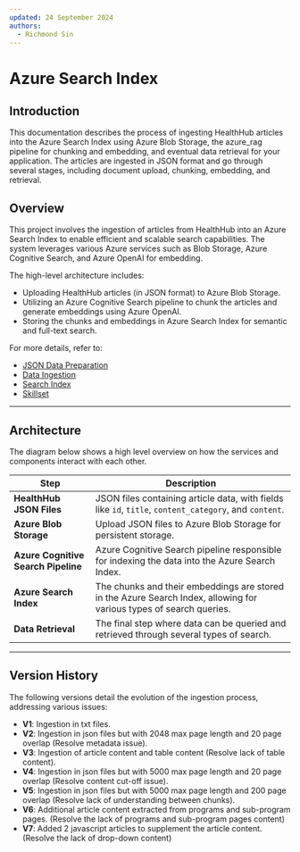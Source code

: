 ```yaml
---
updated: 24 September 2024
authors:
  - Richmond Sin
---
```


# Azure Search Index

## Introduction

This documentation describes the process of ingesting HealthHub articles into the Azure Search Index using Azure Blob Storage, the azure_rag pipeline for chunking and embedding, and eventual data retrieval for your application. The articles are ingested in JSON format and go through several stages, including document upload, chunking, embedding, and retrieval.

## Overview

This project involves the ingestion of articles from HealthHub into an Azure Search Index to enable efficient and scalable search capabilities. The system leverages various Azure services such as Blob Storage, Azure Cognitive Search, and Azure OpenAI for embedding.

The high-level architecture includes:

- Uploading HealthHub articles (in JSON format) to Azure Blob Storage.
- Utilizing an Azure Cognitive Search pipeline to chunk the articles and generate embeddings using Azure OpenAI.
- Storing the chunks and embeddings in Azure Search Index for semantic and full-text search.

For more details, refer to:

- [JSON Data Preparation](https://synapxe-dna.github.io/technical-docs/projects/genai/health-hub/data-pipeline/azure_rag/)
- [Data Ingestion](https://synapxe-dna.github.io/technical-docs/projects/genai/conversational-assistant/services/search_index/data_ingestion/)
- [Search Index](https://synapxe-dna.github.io/technical-docs/projects/genai/conversational-assistant/services/search_index/search_index/)
- [Skillset](https://synapxe-dna.github.io/technical-docs/projects/genai/conversational-assistant/services/search_index/skillset/)

---

## Architecture

The diagram below shows a high level overview on how the services and components interact with each other.

| Step                                | Description                                                                                                         |
| ----------------------------------- | ------------------------------------------------------------------------------------------------------------------- |
| **HealthHub JSON Files**            | JSON files containing article data, with fields like `id`, `title`, `content_category`, and `content`.              |
| **Azure Blob Storage**              | Upload JSON files to Azure Blob Storage for persistent storage.                                                     |
| **Azure Cognitive Search Pipeline** | Azure Cognitive Search pipeline responsible for indexing the data into the Azure Search Index.                      |
| **Azure Search Index**              | The chunks and their embeddings are stored in the Azure Search Index, allowing for various types of search queries. |
| **Data Retrieval**                  | The final step where data can be queried and retrieved through several types of search.                             |

---

## Version History

The following versions detail the evolution of the ingestion process, addressing various issues:

- **V1**: Ingestion in txt files.
- **V2**: Ingestion in json files but with 2048 max page length and 20 page overlap (Resolve metadata issue).
- **V3**: Ingestion of article content and table content (Resolve lack of table content).
- **V4**: Ingestion in json files but with 5000 max page length and 20 page overlap (Resolve content cut-off issue).
- **V5**: Ingestion in json files but with 5000 max page length and 200 page overlap (Resolve lack of understanding between chunks).
- **V6**: Additional article content extracted from programs and sub-program pages. (Resolve the lack of programs and sub-program pages content)
- **V7**: Added 2 javascript articles to supplement the article content. (Resolve the lack of drop-down content)
